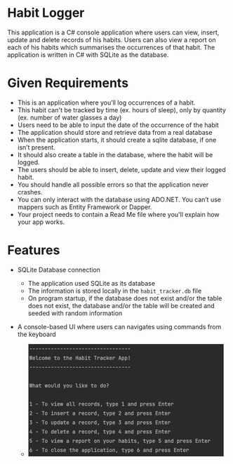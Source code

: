 # Habit Logger

This application is a C# console application where users can view, insert,
update and delete records of his habits. Users can also view a report on each
of his habits which summarises the occurrences of that habit. The application 
is written in C# with SQLite as the database.

# Given Requirements
 - This is an application where you’ll log occurrences of a habit.
 - This habit can't be tracked by time (ex. hours of sleep), only by quantity (ex. number of water glasses a day)
 - Users need to be able to input the date of the occurrence of the habit
 - The application should store and retrieve data from a real database
 - When the application starts, it should create a sqlite database, if one isn’t present.
 - It should also create a table in the database, where the habit will be logged.
 - The users should be able to insert, delete, update and view their logged habit. 
 - You should handle all possible errors so that the application never crashes. 
 - You can only interact with the database using ADO.NET. You can’t use mappers such as Entity Framework or Dapper.
 - Your project needs to contain a Read Me file where you'll explain how your app works.

# Features

* SQLite Database connection
  - The application used SQLite as its database
  - The information is stored locally in the `habit_tracker.db` file
  - On program startup, if the database does not exist and/or the table does not exist, 
  the database and/or the table will be created and seeded with random information 

* A console-based UI where users can navigates using commands from the keyboard
  - ![image](habit_logger_ui.png)